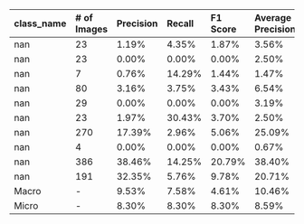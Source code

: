 | class_name   | # of Images   | Precision   | Recall   | F1 Score   | Average Precision   |
|:-------------|:--------------|:------------|:---------|:-----------|:--------------------|
| nan          | 23            | 1.19%       | 4.35%    | 1.87%      | 3.56%               |
| nan          | 23            | 0.00%       | 0.00%    | 0.00%      | 2.50%               |
| nan          | 7             | 0.76%       | 14.29%   | 1.44%      | 1.47%               |
| nan          | 80            | 3.16%       | 3.75%    | 3.43%      | 6.54%               |
| nan          | 29            | 0.00%       | 0.00%    | 0.00%      | 3.19%               |
| nan          | 23            | 1.97%       | 30.43%   | 3.70%      | 2.50%               |
| nan          | 270           | 17.39%      | 2.96%    | 5.06%      | 25.09%              |
| nan          | 4             | 0.00%       | 0.00%    | 0.00%      | 0.67%               |
| nan          | 386           | 38.46%      | 14.25%   | 20.79%     | 38.40%              |
| nan          | 191           | 32.35%      | 5.76%    | 9.78%      | 20.71%              |
| Macro        | -             | 9.53%       | 7.58%    | 4.61%      | 10.46%              |
| Micro        | -             | 8.30%       | 8.30%    | 8.30%      | 8.59%               |